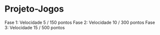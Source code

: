 # Projeto-Jogos

Fase 1: Velocidade 5 / 150 pontos
Fase 2: Velocidade 10 / 300 pontos
Fase 3: Velocidade 15 / 500 pontos
